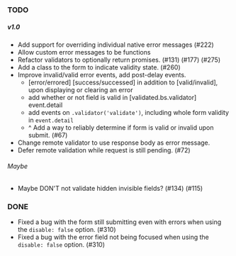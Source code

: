 ### TODO
##### v1.0
* Add support for overriding individual native error messages (#222)
* Allow custom error messages to be functions
* Refactor validators to optionally return promises. (#131) (#177) (#275)
* Add a class to the form to indicate validity state. (#260)
* Improve invalid/valid error events, add post-delay events.
  - [error/errored] [success/successed] in addition to [valid/invalid], upon displaying or clearing an error
  - add whether or not field is valid in [validated.bs.validator] event.detail
  - add events on `.validator('validate')`, including whole form validity in `event.detail`
  * ^ Add a way to reliably determine if form is valid or invalid upon submit. (#67)
* Change remote validator to use response body as error message.
* Defer remote validation while request is still pending. (#72)


###### Maybe
* Maybe DON'T not validate hidden invisible fields? (#134) (#115)

### DONE
* Fixed a bug with the form still submitting even with errors when using the `disable: false` option. (#310)
* Fixed a bug with the error field not being focused when using the `disable: false` option. (#310)